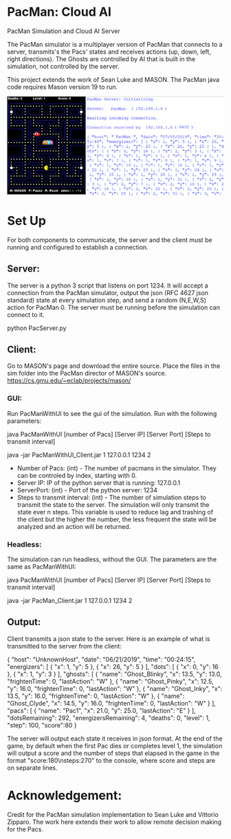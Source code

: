 # PacMan: Cloud AI
PacMan Simulation and Cloud AI Server

The PacMan simulator is a multiplayer version of PacMan that connects to a server, transmits's the Pacs' states and receives actions (up, down, left, right directions). The Ghosts are controlled by AI that is built in the simulation, not controlled by the server.

This project extends the work of Sean Luke and MASON. The PacMan java code requires Mason version 19 to run.

![alt text](https://github.com/STUBigData/Pacman/blob/master/pacmanImage.png)

# Set Up
For both components to communicate, the server and the client must be running and configured to establish a connection.

## Server:
The server is a python 3 script that listens on port 1234. It will accept a connection from the PacMan simulator, output the json (RFC 4627 json standard) state at every simulation step, and send a random (N,E,W,S) action for PacMan 0. The server must be running before the simulation can connect to it.

python PacServer.py

## Client:
Go to MASON's page and download the entire source. Place the files in the sim folder into the PacMan director of MASON's source.
https://cs.gmu.edu/~eclab/projects/mason/

### GUI: 
Run PacManWithUI to see the gui of the simulation. Run with the following parameters:

java PacManWithUI [number of Pacs] [Server IP] [Server Port] [Steps to transmit interval]

java -jar PacManWithUI_Client.jar 1 127.0.0.1 1234 2

 - Number of Pacs: (int) - The number of pacmans in the simulator. They can be controled by index, starting with 0.
 - Server IP: IP of the python server that is running: 127.0.0.1
 - ServerPort: (int) - Port of the python server: 1234
 - Steps to transmit interval: (int) - The number of simulation steps to transmit the state to the server. The simulation will only transmit the state ever n steps. This variable is used to reduce lag and trashing of the client but the higher the number, the less frequent the state will be analyzed and an action will be returned.
 
### Headless: 
The simulation can run headless, without the GUI. The parameters are the same as PacManWithUI:
 
 java PacManWithUI [number of Pacs] [Server IP] [Server Port] [Steps to transmit interval]
 
 java -jar PacMan_Client.jar 1 127.0.0.1 1234 2
 
## Output:
Client transmits a json state to the server. Here is an example of what is transmitted to the server from the client:

{ "host": "UnknownHost", "date": "06/21/2019", "time": "00:24:15", "energizers": [ { "x": 1, "y": 5 }, { "x": 26, "y": 5 } ], "dots": [ { "x": 0, "y": 16 }, { "x": 1, "y": 3 } ], "ghosts": [ { "name": "Ghost_Blinky", "x": 13.5, "y": 13.0, "frightenTime": 0, "lastAction": "W" }, { "name": "Ghost_Pinky", "x": 12.5, "y": 16.0, "frightenTime": 0, "lastAction": "W" }, { "name": "Ghost_Inky", "x": 13.5, "y": 16.0, "frightenTime": 0, "lastAction": "W" }, { "name": "Ghost_Clyde", "x": 14.5, "y": 16.0, "frightenTime": 0, "lastAction": "W" } ], "pacs": [ { "name": "Pac1", "x": 21.0, "y": 25.0, "lastAction": "E" } ], "dotsRemaining": 292, "energizersRemaining": 4, "deaths": 0, "level": 1, "step": 100, "score":80 }

 The server will output each state it receives in json format. At the end of the game, by default when the first Pac dies or completes level 1, the simulation will output a score and the number of steps that elapsed in the game in the format "score:180\nsteps:270" to the console, where score and steps are on separate lines.
 
 # Acknowledgement:
 Credit for the PacMan simulation implementation to Sean Luke and Vittorio Zipparo. The work here extends their work to allow remote decision making for the Pacs.
